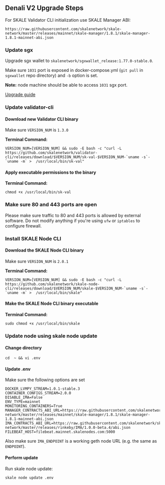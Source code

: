 ## Denali V2 Upgrade Steps

For SKALE Validator CLI initialization use SKALE Manager ABI:

`https://raw.githubusercontent.com/skalenetwork/skale-network/master/releases/mainnet/skale-manager/1.8.1/skale-manager-1.8.1-mainnet-abi.json`

### Update sgx

Upgrade sgx wallet to `skalenetwork/sgxwallet_release:1.77.0-stable.0`.

Make sure `1031` port is exposed in docker-compose.yml (`git pull` in `sgxwallet` repo directory) and `-b` option is set.

**Note:** node machine should be able to access `1031` sgx port.

[Upgrade guide](https://github.com/skalenetwork/sgxwallet/blob/develop/docs/run-in-hardware-mode.md#start-stop-and-upgrade-sgxwallet-containers)

### Update validator-cli

#### Download new Validator CLI binary

Make sure `VERSION_NUM` is `1.3.0`

**Terminal Command:**

```shell
VERSION_NUM=[VERSION_NUM] && sudo -E bash -c "curl -L https://github.com/skalenetwork/validator-cli/releases/download/$VERSION_NUM/sk-val-$VERSION_NUM-`uname -s`-`uname -m` >  /usr/local/bin/sk-val"
```

#### Apply executable permissions to the binary

**Terminal Command:**

```shell
chmod +x /usr/local/bin/sk-val
```

### Make sure 80 and 443 ports are open

Please make sure traffic to 80 and 443 ports is allowed by external software.
Do not modify anything if you're using `ufw` or `iptables` to configure firewall.

### Install SKALE Node CLI

#### Download the SKALE Node CLI binary

Make sure `VERSION_NUM` is `2.0.1`

**Terminal Command:**

```shell
VERSION_NUM=[VERSION_NUM] && sudo -E bash -c "curl -L https://github.com/skalenetwork/skale-node-cli/releases/download/$VERSION_NUM/skale-$VERSION_NUM-`uname -s`-`uname -m` >  /usr/local/bin/skale"

```

#### Make the SKALE Node CLI binary executable

**Terminal Command:**

```shell
sudo chmod +x /usr/local/bin/skale
```

### Update node using skale node update

#### Change directory
```shell
cd  ~ && vi .env
```

#### Update .env

Make sure the following options are set

```shell
DOCKER_LVMPY_STREAM=1.0.1-stable.3
CONTAINER_CONFIGS_STREAM=2.0.0
DISABLE_IMA=False
ENV_TYPE=mainnet
MONITORING_CONTAINERS=True
MANAGER_CONTRACTS_ABI_URL=https://raw.githubusercontent.com/skalenetwork/skale-network/master/releases/mainnet/skale-manager/1.8.1/skale-manager-1.8.1-mainnet-abi.json
IMA_CONTRACTS_ABI_URL=https://raw.githubusercontent.com/skalenetwork/skale-network/master/releases/rinkeby/IMA/1.0.0-beta.4/abi.json
FILEBEAT_HOST=filebeat.mainnet.skalenodes.com:5000
```

Also make sure `IMA_ENDPOINT` is a working geth node URL (e.g. the same as `ENDPOINT`).

#### Perform update

Run skale node update:
```shell
skale node update .env
```
